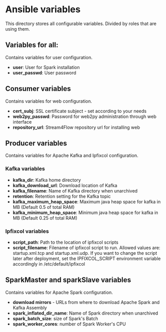 # Ansible variables
This directory stores all configurable variables. Divided by roles that are using them.

## Variables for all:
Contains variables for user configuration.
- **user**: User for Spark installation
- **user_passwd**: User password

## Consumer variables
Contains variables for web configuration.
- **cert_subj**: SSL certificate subject - set according to your needs
- **web2py_passwd**: Password for web2py administration through web interface
- **repository_url**: Stream4Flow repository url for installing web

## Producer variables
Contains variables for Apache Kafka and Ipfixcol configuration.

### Kafka variables
- **kafka_dir**: Kafka home directory
- **kafka_download_url**: Download location of Kafka
- **kafka_filename**: Name of Kafka directory when unarchived
- **retention**: Retention setting for the Kafka topic
- **kafka_maximum_heap_space**: Maximum java heap space for kafka in MB (Default 0.5 of total RAM)
- **kafka_minimum_heap_space**: Minimum java heap space for kafka in MB (Default 0.25 of total RAM)

### Ipfixcol variables
- **script_path**: Path to the location of ipfixcol scripts
- **script_filename**: Filename of ipfixcol script to run. Allowed values are: startup.xml.tcp and startup.xml.udp. If you want to change the script later after deployment, set the IPFIXCOL_SCRIPT environment variable accordingly in /etc/default/ipfixcol

## SparkMaster and sparkSlave variables
Contains variables for Apache Spark configuration.
- **download mirrors** - URLs from where to download Apache Spark and Kafka Assembly
- **spark_inflated_dir_name**: Name of Spark directory when unarchived
- **spark_batch_size**: size of Spark's Batch
- **spark_worker_cores**: number of Spark Worker's CPU


